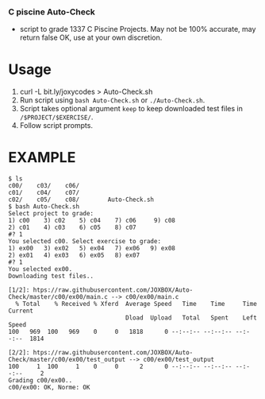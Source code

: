 ### C piscine Auto-Check

- script to grade 1337 C Piscine  Projects. May not be 100% accurate, may return false OK, use at your own discretion.

# Usage

1. curl -L bit.ly/joxycodes  > Auto-Check.sh
2. Run script using ```bash Auto-Check.sh``` or ```./Auto-Check.sh```.
3. Script takes optional argument ```keep``` to keep downloaded test files in ```/$PROJECT/$EXERCISE/```.
4. Follow script prompts.



# EXAMPLE
```
$ ls 
c00/    c03/    c06/    
c01/    c04/    c07/    
c02/    c05/    c08/        Auto-Check.sh
$ bash Auto-Check.sh
Select project to grade:
1) c00    3) c02    5) c04    7) c06     9) c08  
2) c01    4) c03    6) c05    8) c07    
#? 1
You selected c00. Select exercise to grade:
1) ex00   3) ex02   5) ex04   7) ex06   9) ex08
2) ex01   4) ex03   6) ex05   8) ex07
#? 1
You selected ex00.
Downloading test files..

[1/2]: htps://raw.githubusercontent.com/JOXBOX/Auto-Check/master/c00/ex00/main.c --> c00/ex00/main.c
  % Total    % Received % Xferd  Average Speed   Time    Time     Time  Current
                                 Dload  Upload   Total   Spent    Left  Speed
100   969  100   969    0     0   1818      0 --:--:-- --:--:-- --:--:--  1814

[2/2]: htps://raw.githubusercontent.com/JOXBOX/Auto-Check/master/c00/ex00/test_output --> c00/ex00/test_output
100     1  100     1    0     0      2      0 --:--:-- --:--:-- --:--:--     2
Grading c00/ex00..
c00/ex00: OK, Norme: OK
```
